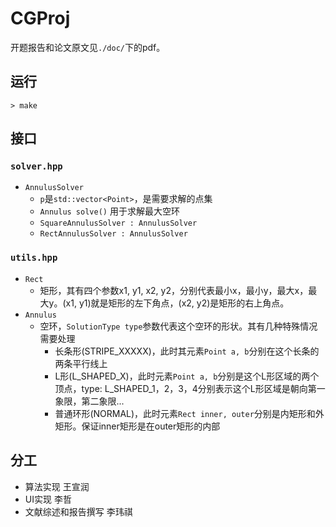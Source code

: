 # CGProj

开题报告和论文原文见`./doc/`下的pdf。

## 运行
`> make`

## 接口

### `solver.hpp`
- `AnnulusSolver`
    * `p`是`std::vector<Point>`，是需要求解的点集
    * `Annulus solve()` 用于求解最大空环
    - `SquareAnnulusSolver : AnnulusSolver`
    - `RectAnnulusSolver : AnnulusSolver`
### `utils.hpp`
- `Rect`
    * 矩形，其有四个参数x1, y1, x2, y2，分别代表最小x，最小y，最大x，最大y。(x1, y1)就是矩形的左下角点，(x2, y2)是矩形的右上角点。
- `Annulus`
    * 空环，`SolutionType type`参数代表这个空环的形状。其有几种特殊情况需要处理
        - 长条形(STRIPE_XXXXX)，此时其元素`Point a, b`分别在这个长条的两条平行线上
        - L形(L_SHAPED_X)，此时元素`Point a, b`分别是这个L形区域的两个顶点，type: L_SHAPED_1，2，3，4分别表示这个L形区域是朝向第一象限，第二象限...
        - 普通环形(NORMAL)，此时元素`Rect inner, outer`分别是内矩形和外矩形。保证inner矩形是在outer矩形的内部


## 分工
- 算法实现      王宣润
- UI实现        李哲
- 文献综述和报告撰写    李玮祺